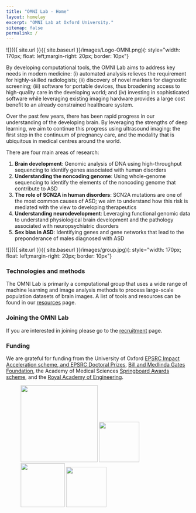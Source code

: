 ```yaml
---
title: "OMNI Lab - Home"
layout: homelay
excerpt: "OMNI Lab at Oxford University."
sitemap: false
permalink: /
---
```


![]({{ site.url }}{{ site.baseurl }}/images/Logo-OMNI.png){: style="width: 170px; float: left;margin-right: 20px; border: 10px"}


By developing computational tools, the OMNI Lab aims to address key needs in modern medicine: (i) automated analysis relieves the requirement for highly-skilled radiologists; (ii) discovery of novel markers for diagnostic screening; (iii) software for portable devices, thus broadening access to high-quality care in the developing world; and (iv) investing in sophisticated software while leveraging existing imaging hardware provides a large cost benefit to an already constrained healthcare system.

Over the past few years, there has been rapid progress in our understanding of the developing brain. 
By leveraging the strengths of deep learning, we aim to continue this progress using ultrasound imaging: the first step in the continuum of pregnancy care, and the modality that is ubiquitous in medical centres around the world.

There are four main areas of research:

1. **Brain development**: Genomic analysis of DNA using high-throughput sequencing to identify genes associated with human disorders
2. **Understanding the noncoding genome**: Using whole-genome sequencing to identify the elements of the noncoding genome that contribute to ASD
3. **The role of SCN2A in human disorders**: SCN2A mutations are one of the most common causes of ASD; we aim to understand how this risk is mediated with the view to developing therapeutics
4. **Understanding neurodevelopment**: Leveraging functional genomic data to understand physiological brain development and the pathology associated with neuropsychiatric disorders
5. **Sex bias in ASD**: Identifying genes and gene networks that lead to the preponderance of males diagnosed with ASD

![]({{ site.url }}{{ site.baseurl }}/images/group.jpg){: style="width: 170px; float: left;margin-right: 20px; border: 10px"}

### Technologies and methods
The OMNI Lab is primarily a computational group that uses a wide range of machine learning and image analysis methods to process large-scale population datasets of brain images. A list of tools and resources can be found in our [resources](resources) page.

### Joining the OMNI Lab
If you are interested in joining please go to the [recruitment](recruitment) page.

### Funding
We are grateful for funding from the University of Oxford [EPSRC Impact Acceleration scheme, and EPSRC Doctoral Prizes](https://www.ukri.org/councils/epsrc/), [Bill and Medlinda Gates Foundation](https://www.gatesfoundation.org/), the Academy of Medical Sciences [Springboard Awards scheme](https://acmedsci.ac.uk/), and the [Royal Academy of Engineering](https://raeng.org.uk/).

<figure class="fourth">
  <img src="{{ site.url }}{{ site.baseurl }}/images/logopic/Logo_OxfordCS.jpeg" style="width: 210px">
  <img src="{{ site.url }}{{ site.baseurl }}/images/logopic/Logo_BMFG.png" style="width: 110px">
  <img src="{{ site.url }}{{ site.baseurl }}/images/logopic/Logo_EPSRC.png" style="width: 120px">
  <img src="{{ site.url }}{{ site.baseurl }}/images/logopic/Logo_AMS.jpeg" style="width: 110px">
</figure>
